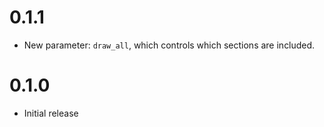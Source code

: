 # 0.1.1

- New parameter: `draw_all`, which controls which sections are included.

# 0.1.0

- Initial release
